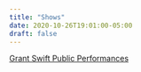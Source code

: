 ```yaml
---
title: "Shows"
date: 2020-10-26T19:01:00-05:00
draft: false
---
```


<a href="https://www.songkick.com/artists/10135888" class="songkick-widget" data-theme="light" data-track-button="on" data-detect-style="true" data-background-color="transparent" data-locale="en">Grant Swift Public Performances</a>
<script src="//widget.songkick.com/10135888/widget.js"></script>
